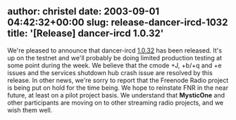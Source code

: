 author: christel
date: 2003-09-01 04:42:32+00:00
slug: release-dancer-ircd-1032
title: '[Release] dancer-ircd 1.0.32'
---

We're pleased to announce that dancer-ircd  [1.0.32](http://source.freenode.net/%7Easuffield/dancer/dancer-ircd/1.0/releases/dancer-ircd-1.0.32.tar.gz)  has been released.  It's up on the testnet and we'll probably be doing limited production testing at some point during the week.  We believe that the cmode +J, +b/+q and +e issues and the services shutdown hub crash issue are resolved by this release.
In other news, we're sorry to report that the Freenode Radio project is being put on hold for the time being.  We hope to reinstate FNR in the near future, at least on a pilot project basis. We understand that **MysticOne** and other participants are moving on to other streaming radio projects, and we wish them well.
